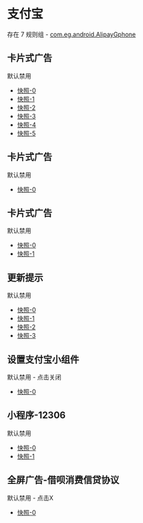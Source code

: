 # 支付宝

存在 7 规则组 - [com.eg.android.AlipayGphone](/src/apps/com.eg.android.AlipayGphone.ts)

## 卡片式广告

默认禁用

- [快照-0](https://i.gkd.li/import/12737055)
- [快照-1](https://i.gkd.li/import/13183946)
- [快照-2](https://i.gkd.li/import/12826077)
- [快照-3](https://i.gkd.li/import/12915864)
- [快照-4](https://i.gkd.li/import/13631362)
- [快照-5](https://i.gkd.li/import/13857535)

## 卡片式广告

默认禁用

- [快照-0](https://i.gkd.li/import/12792688)

## 卡片式广告

默认禁用

- [快照-0](https://i.gkd.li/import/13194955)
- [快照-1](https://i.gkd.li/import/13669620)

## 更新提示

默认禁用

- [快照-0](https://i.gkd.li/import/13327095)
- [快照-1](https://i.gkd.li/import/13490805)
- [快照-2](https://i.gkd.li/import/13580594)
- [快照-3](https://i.gkd.li/import/13490797)

## 设置支付宝小组件

默认禁用 - 点击关闭

- [快照-0](https://i.gkd.li/import/13327349)

## 小程序-12306

默认禁用

- [快照-0](https://i.gkd.li/import/13763314)
- [快照-1](https://i.gkd.li/import/13763315)

## 全屏广告-借呗消费信贷协议

默认禁用 - 点击X

- [快照-0](https://i.gkd.li/import/13915022)
